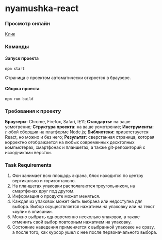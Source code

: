 # nyamushka-react

### Просмотр онлайн 

[Клик](https://jupiterdev.github.io/nyamushka-react/ "Клик для просмотра")

### Команды

#### Запуск проекта
    npm start
Страница с проектом автоматически откроется в браузере.
#### Сборка проекта
    npm run build

### Требования к проекту

**Браузеры:** Chrome, Firefox, Safari, IE11;
**Стандарты:** на ваше усмотрение;
**Структура проекта:** на ваше усмотрение;
**Инструменты:** любой сборщик на платформе Node.js;
**Библиотеки:** приветствуется React, но можно и без него;
**Результат:** сверстанная страница, которая корректно отображается на любых современных десктопных компьютерах, смартфонах и планшетах, а также git-репозиторий с исходниками верстки.

### Task Requirements

1. Фон занимает всю площадь экрана, блок находится по центру вертикально и горизонтально.
2. На планшетах упаковки располагаются треугольником, на смартфонах друг под другом.
3. Информация о продукте может меняться.
4. Каждая из упаковок может быть выбрана или недоступна для выбора. Выбор осуществляется нажатием на упаковку или на текст «купи» в описании.
5. Можно выбрать одновременно несколько упаковок, а также отменить свой выбор повторным нажатием на упаковку.
6. Состояние наведения применяется к выбранной упаковке не сразу, а после того, как курсор ушел с нее после первоначального выбора.
